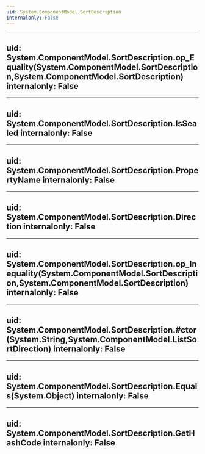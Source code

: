 ```yaml
---
uid: System.ComponentModel.SortDescription
internalonly: False
---
```


---
uid: System.ComponentModel.SortDescription.op_Equality(System.ComponentModel.SortDescription,System.ComponentModel.SortDescription)
internalonly: False
---

---
uid: System.ComponentModel.SortDescription.IsSealed
internalonly: False
---

---
uid: System.ComponentModel.SortDescription.PropertyName
internalonly: False
---

---
uid: System.ComponentModel.SortDescription.Direction
internalonly: False
---

---
uid: System.ComponentModel.SortDescription.op_Inequality(System.ComponentModel.SortDescription,System.ComponentModel.SortDescription)
internalonly: False
---

---
uid: System.ComponentModel.SortDescription.#ctor(System.String,System.ComponentModel.ListSortDirection)
internalonly: False
---

---
uid: System.ComponentModel.SortDescription.Equals(System.Object)
internalonly: False
---

---
uid: System.ComponentModel.SortDescription.GetHashCode
internalonly: False
---
